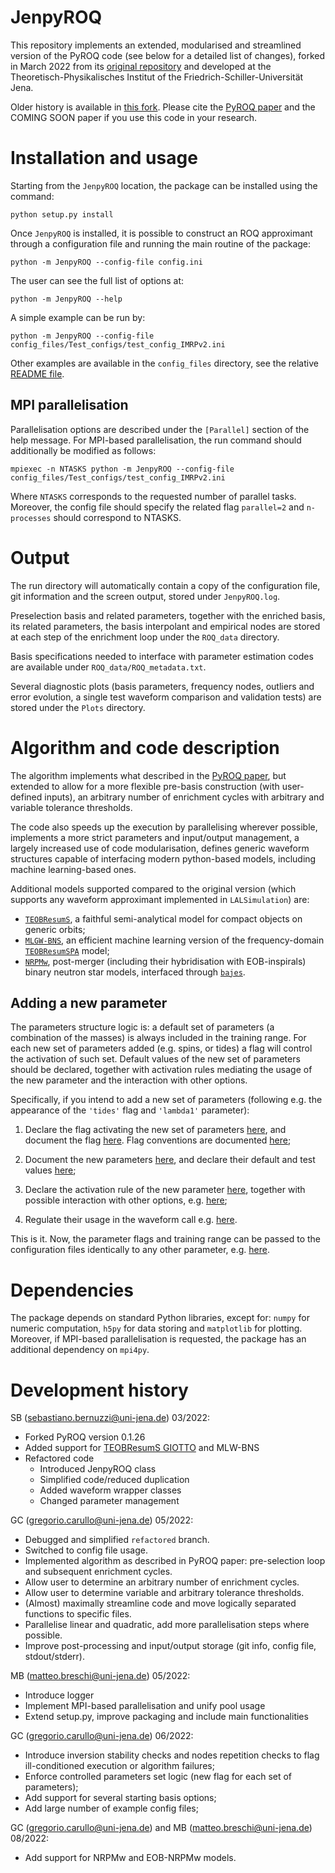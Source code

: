 # JenpyROQ
This repository implements an extended, modularised and streamlined version of the PyROQ code (see below for a detailed list of changes), forked in March 2022 from its [original repository](https://github.com/qihongcat/PyROQ) and developed at the Theoretisch-Physikalisches Institut of the Friedrich-Schiller-Universität Jena. 

Older history is available in [this fork](https://github.com/bernuzzi/PyROQ/tree/master/PyROQ).
Please cite the [PyROQ paper](https://arxiv.org/abs/2009.13812) and the COMING SOON paper if you use this code in your research. 

# Installation and usage

Starting from the `JenpyROQ` location, 
the package can be installed using the command:

    python setup.py install

Once  `JenpyROQ` is  installed, it is possible to construct an ROQ approximant through a configuration file and running the main routine of the package:

    python -m JenpyROQ --config-file config.ini

The user can see the full list of options at:

    python -m JenpyROQ --help

A simple example can be run by:

    python -m JenpyROQ --config-file config_files/Test_configs/test_config_IMRPv2.ini

Other examples are available in the `config_files` directory, see the relative [README file](https://github.com/bernuzzi/PyROQ/blob/master/config_files/Test_configs/README.md).

## MPI parallelisation

Parallelisation options are described under the `[Parallel]` section of the help message.
For MPI-based parallelisation, the run command should additionally be modified as follows:
    
    mpiexec -n NTASKS python -m JenpyROQ --config-file config_files/Test_configs/test_config_IMRPv2.ini
    
Where `NTASKS` corresponds to the requested number of parallel tasks. 
Moreover, the config file should specify the related flag `parallel=2`  and `n-processes` should correspond to NTASKS.  

# Output

The run directory will automatically contain a copy of the configuration file, git information and the screen output, stored under `JenpyROQ.log`.

Preselection basis and related parameters, together with the enriched basis, its related parameters, the basis interpolant and empirical nodes are stored at each step of the enrichment loop under the `ROQ_data` directory.

Basis specifications needed to interface with parameter estimation codes are available under `ROQ_data/ROQ_metadata.txt`.

Several diagnostic plots (basis parameters, frequency nodes, outliers and error evolution, a single test waveform comparison and validation tests) are stored under the `Plots` directory.

# Algorithm and code description

The algorithm implements what described in the [PyROQ paper](https://arxiv.org/abs/2009.13812), but extended to allow for a more flexible pre-basis construction (with user-defined inputs), an arbitrary number of enrichment cycles with arbitrary and variable tolerance thresholds.

The code also speeds up the execution by parallelising wherever possible, implements a more strict parameters and input/output management, a largely increased use of code modularisation, defines generic waveform structures capable of interfacing modern python-based models, including machine learning-based ones.

Additional models supported compared to the original version (which supports any waveform approximant implemented in `LALSimulation`) are: 

   * [`TEOBResumS`](https://bitbucket.org/eob_ihes/teobresums/src/master/README.md), a faithful semi-analytical model for compact objects on generic orbits;  
   * [`MLGW-BNS`](https://pypi.org/project/mlgw-bns/), an efficient machine learning version of the frequency-domain [`TEOBResumSPA`](https://arxiv.org/abs/2012.00027) model; 
   * [`NRPMw`](https://arxiv.org/abs/2205.09112), post-merger (including their hybridisation with EOB-inspirals) binary neutron star models, interfaced through [`bajes`](https://github.com/matteobreschi/bajes).

## Adding a new parameter

The parameters structure logic is: a default set of parameters (a combination of the masses) is always included in the training range. For each new set of parameters added (e.g. spins, or tides) a flag will control the activation of such set. Default values of the new set of parameters should be declared, together with activation rules mediating the usage of the new parameter and the interaction with other options.

Specifically, if you intend to add a new set of parameters (following e.g. the appearance of the `'tides'` flag and `'lambda1'` parameter):

1. Declare the flag activating the new set of parameters [here](https://github.com/GCArullo/JenpyROQ/blob/2423ef8fffe14b2c996b3a6bfd36743b929f1bc4/JenpyROQ/initialise.py#L262), and document the flag [here](https://github.com/GCArullo/JenpyROQ/blob/2423ef8fffe14b2c996b3a6bfd36743b929f1bc4/JenpyROQ/initialise.py#LL58C16-L58C21). Flag conventions are documented [here](https://github.com/GCArullo/JenpyROQ/blob/2423ef8fffe14b2c996b3a6bfd36743b929f1bc4/JenpyROQ/initialise.py#L29);

2. Document the new parameters [here](https://github.com/GCArullo/JenpyROQ/blob/2423ef8fffe14b2c996b3a6bfd36743b929f1bc4/JenpyROQ/initialise.py#L119), and declare their default and test values [here](https://github.com/GCArullo/JenpyROQ/blob/2423ef8fffe14b2c996b3a6bfd36743b929f1bc4/JenpyROQ/initialise.py#L192);

3. Declare the activation rule of the new parameter [here](https://github.com/GCArullo/JenpyROQ/blob/2423ef8fffe14b2c996b3a6bfd36743b929f1bc4/JenpyROQ/initialise.py#L156), together with possible interaction with other options, e.g. [here](https://github.com/GCArullo/JenpyROQ/blob/2423ef8fffe14b2c996b3a6bfd36743b929f1bc4/JenpyROQ/initialise.py#L138); 

4. Regulate their usage in the waveform call e.g. [here](https://github.com/GCArullo/JenpyROQ/blob/2423ef8fffe14b2c996b3a6bfd36743b929f1bc4/JenpyROQ/waveform_wrappers.py#L316).

This is it. Now, the parameter flags and training range can be passed to the configuration files identically to any other parameter, e.g. [here](https://github.com/GCArullo/JenpyROQ/blob/f7a1169c3cbb851bf930997a295e39ab9c08e7a2/config_files/Test_configs/config_test_MLGW-BNS.ini#L52).

# Dependencies

The package depends on standard Python libraries, except for: `numpy` for numeric computation, `h5py` for data storing and `matplotlib` for plotting. Moreover, if MPI-based parallelisation is requested, the package has an additional dependency on `mpi4py`.

# Development history

SB (sebastiano.bernuzzi@uni-jena.de) 03/2022:
   * Forked PyROQ version 0.1.26
   * Added support for [TEOBResumS GIOTTO](https://bitbucket.org/eob_ihes/teobresums/src/master/) and MLW-BNS
   * Refactored code
     - Introduced JenpyROQ class
     - Simplified code/reduced duplication
     - Added waveform wrapper classes
     - Changed parameter management

GC (gregorio.carullo@uni-jena.de) 05/2022:
  * Debugged and simplified `refactored` branch.
  * Switched to config file usage.
  * Implemented algorithm as described in PyROQ paper: pre-selection loop and subsequent enrichment cycles.
  * Allow user to determine an arbitrary number of enrichment cycles.
  * Allow user to determine variable and arbitrary tolerance thresholds.
  * (Almost) maximally streamline code and move logically separated functions to specific files.
  * Parallelise linear and quadratic, add more parallelisation steps where possible.
  * Improve post-processing and input/output storage (git info, config file, stdout/stderr).
  
MB (matteo.breschi@uni-jena.de) 05/2022:
  
  * Introduce logger
  * Implement MPI-based parallelisation and unify pool usage
  * Extend setup.py, improve packaging and include main functionalities
  
GC (gregorio.carullo@uni-jena.de) 06/2022:
  
  * Introduce inversion stability checks and nodes repetition checks to flag ill-conditioned execution or algorithm failures;
  * Enforce controlled parameters set logic (new flag for each set of parameters);
  * Add support for several starting basis options;
  * Add large number of example config files;

GC (gregorio.carullo@uni-jena.de) and MB (matteo.breschi@uni-jena.de) 08/2022:

  * Add support for NRPMw and EOB-NRPMw models.
